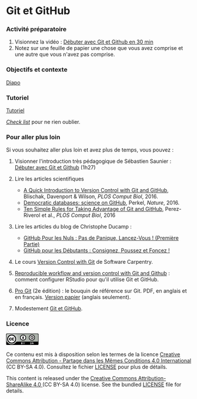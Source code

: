 # Git et GitHub


### Activité préparatoire

1. Visionnez la vidéo : [Débuter avec Git et Github en 30 min](https://www.youtube.com/watch?v=hPfgekYUKgk)
2. Notez sur une feuille de papier une chose que vous avez comprise et une autre que vous n'avez pas comprise.


### Objectifs et contexte

[Diapo](diapo)


### Tutoriel

[Tutoriel](tutoriel.md)

[*Check list*](analyse_RNA-seq_O_tauri_check-list.md) pour ne rien oublier.


### Pour aller plus loin

Si vous souhaitez aller plus loin et avez plus de temps, vous pouvez :

1. Visionner l'introduction très pédagogique de Sébastien Saunier : [Débuter avec Git et Github](https://www.youtube.com/watch?v=V6Zo68uQPqE) (1h27)

2. Lire les articles scientifiques
   -  [A Quick Introduction to Version Control with Git and GitHub](https://journals.plos.org/ploscompbiol/article?id=10.1371/journal.pcbi.1004668), Blischak, Davenport & Wilson, *PLOS Comput Biol*, 2016.
   -  [Democratic databases: science on GitHub](https://www.nature.com/news/democratic-databases-science-on-github-1.20719), Perkel, *Nature*, 2016.
    - [Ten Simple Rules for Taking Advantage of Git and GitHub](https://journals.plos.org/ploscompbiol/article?id=10.1371/journal.pcbi.1004947), Perez-Riverol et al., *PLOS Comput Biol*, 2016

3. Lire les articles du blog de Christophe Ducamp :

    - [GitHub Pour les Nuls : Pas de Panique, Lancez-Vous ! (Première Partie)](https://www.christopheducamp.com/2013/12/15/github-pour-nuls-partie-1/)
    - [GitHub pour les Débutants : Consignez, Poussez et Foncez !](https://www.christopheducamp.com/2013/12/16/github-pour-nuls-partie-2/)

4. Le cours [Version Control with Git](https://swcarpentry.github.io/git-novice/) de Software Carpentry.

5. [Reproducible workflow and version control with Git and Github](https://jules32.github.io/2016-07-12-Oxford/git/) : comment configurer RStudio pour qu'il utilise Git et GitHub.

6. [Pro Git](https://git-scm.com/book/en/v2) (2e édition) : le bouquin de référence sur Git. PDF, en anglais et en français. [Version papier](https://www.amazon.fr/Pro-Git-Scott-Chacon/dp/1484200772/) (anglais seulement).

7. Modestement [Git et GitHub](http://cupnet.net/git-github/).



### Licence

![](img/CC-BY-SA.png)

Ce contenu est mis à disposition selon les termes de la licence [Creative Commons Attribution - Partage dans les Mêmes Conditions 4.0 International](https://creativecommons.org/licenses/by-sa/4.0/deed.fr) (CC BY-SA 4.0). Consultez le fichier [LICENSE](LICENSE) pour plus de détails.

This content is released under the [Creative Commons Attribution-ShareAlike 4.0 ](https://creativecommons.org/licenses/by-sa/4.0/deed.en) (CC BY-SA 4.0) license. See the bundled [LICENSE](LICENSE) file for details.

